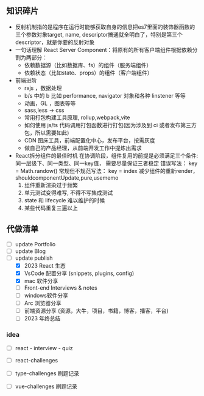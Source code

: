 
## 知识碎片
- 反射机制指的是程序在运行时能够获取自身的信息把es7里面的装饰器函数的三个参数对象target, name, descriptor搞通就全明白了，特别是第三个descriptor，就是你要的反射对象
- 一句话理解 React Server Component：将原有的所有客户端组件根据依赖分割为两部分：
    - 依赖数据源（比如数据库、fs）的组件（服务端组件）
    - 依赖状态（比如state、props）的组件（客户端组件）
- 前端进阶
    - rxjs ，数据处理
    - b/s 中的 b 比如 performance, navigator 对象和各种 linstener 等等
    - 动画，GL ，图表等等
    - sass,less -> css
    - 常用打包构建工具原理, rollup,webpack,vite
    - 如何使用 js/ts 代码调用打包函数进行打包(因为涉及到 ci 或者发布第三方包，所以需要如此)
    - CDN 图床工具，前端配置化中心，发布平台，按需灰度
    - 做自己的产品经理，从前端开发工作中提炼出需求
- React拆分组件的最佳时机
	在协调阶段，组件复用的前提是必须满足三个条件: 同一层级下、同一类型、同一key值， 需要尽量保证三者稳定 错误写法： key = Math.randow() 常规但不规范写法： key = index 减少组件的重新render， shouldcomponentUpdate,pure,usememo
  1. 组件重新渲染过于频繁
  2. 单元测试变得难写, 不得不写集成测试
  3. state 和 lifecycle 难以维护的时候
  4. 某些代码重复三遍以上
## 代做清单

- [ ] update Portfolio
- [ ] update Blog
- [ ] update publish
	- [x] 2023 React 生态
	- [x] VsCode 配置分享 (snippets, plugins, config)
	- [x] mac 软件分享
	- [ ] Front-end Interviews & notes
	- [ ] windows软件分享
	- [ ]  Arc 浏览器分享
	- [ ] 前端资源分享 (资源，大牛，项目，书籍，博客，播客，平台)
	- [ ]  2023 年终总结

### idea
- [ ] react - interview - quiz
- [ ] react-challenges 
- [ ] type-challenges 刷题记录
- [ ] vue-challenges 刷题记录


